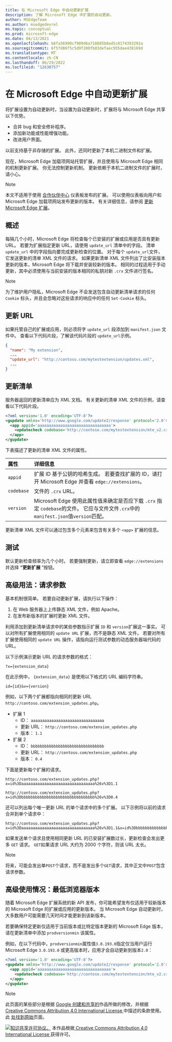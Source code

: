 ```yaml
---
title: 在 Microsoft Edge 中自动更新扩展
description: 了解 Microsoft Edge 中扩展的自动更新。
author: MSEdgeTeam
ms.author: msedgedevrel
ms.topic: conceptual
ms.prod: microsoft-edge
ms.date: 04/13/2021
ms.openlocfilehash: b6fa36990cf909d6a718885b8ed5c8174393292a
ms.sourcegitcommit: 6f5fd86f5c5d9f200fb83defaec955dae438169d
ms.translationtype: MT
ms.contentlocale: zh-CN
ms.lasthandoff: 06/29/2022
ms.locfileid: "12630757"
---
```

<!-- Copyright A. W. Fuchs

   Licensed under the Apache License, Version 2.0 (the "License");
   you may not use this file except in compliance with the License.
   You may obtain a copy of the License at

       https://www.apache.org/licenses/LICENSE-2.0

   Unless required by applicable law or agreed to in writing, software
   distributed under the License is distributed on an "AS IS" BASIS,
   WITHOUT WARRANTIES OR CONDITIONS OF ANY KIND, either express or implied.
   See the License for the specific language governing permissions and
   limitations under the License.  -->
# <a name="automatically-update-extensions-in-microsoft-edge"></a>在 Microsoft Edge 中自动更新扩展

将扩展设置为自动更新时，当设置为自动更新时，扩展将与 Microsoft Edge 共享以下优势。

*   合并 bug 和安全修补程序。
*   添加新功能或性能增强功能。
*   改进用户界面。

以前支持基于非存储的扩展。  此外，还同时更新了本机二进制文件和扩展。

现在，Microsoft Edge 加载项网站托管扩展，并且使用与 Microsoft Edge 相同的机制更新扩展。  你无法控制更新机制。  更新依赖于本机二进制文件的扩展时，请小心。

> [!NOTE]
> 本文不适用于使用 [合作伙伴中心](https://partner.microsoft.com/dashboard/microsoftedge/public/login?ref=dd) 仪表板发布的扩展。  可以使用仪表板向用户和 Microsoft Edge 加载项网站发布更新的版本。  有关详细信息，请参阅 [更新 Microsoft Edge 扩展](../publish/update-extension.md)。


<!-- ====================================================================== -->
## <a name="overview"></a>概述

每隔几个小时，Microsoft Edge 将检查每个已安装的扩展或应用是否具有更新 URL。  若要为扩展指定更新 URL，请使用 `update_url` 清单中的字段。  清单 `update_url` 中的字段指向要完成更新检查的位置。  对于每个 `update_url`文件，它发送更新的清单 XML 文件的请求。  如果更新清单 XML 文件列出了比安装版本更新的版本，Microsoft Edge 将下载并安装较新的版本。  相同的过程适用于手动更新，其中必须使用与当前安装的版本相同的私钥对新 `.crx` 文件进行签名。

> [!NOTE]
> 为了维护用户隐私，Microsoft Edge 不会发送包含自动更新清单请求的任何 `Cookie` 标头，并且会忽略对这些请求的响应中的任何 `Set-Cookie` 标头。


<!-- ====================================================================== -->
## <a name="update-url"></a>更新 URL

如果托管自己的扩展或应用，则必须将字 `update_url` 段添加到 `manifest.json` 文件中。  查看以下代码片段，了解该代码片段的 `update_url`示例。

```json
{
  "name": "My extension",
  ...
  "update_url": "http://contoso.com/mytestextension/updates.xml",
  ...
}
```


<!-- ====================================================================== -->
## <a name="update-manifest"></a>更新清单

服务器返回的更新清单应为 XML 文档。  有关更新的清单 XML 文件的示例，请查看以下代码片段。

```xml
<?xml version='1.0' encoding='UTF-8'?>
<gupdate xmlns='http://www.google.com/update2/response' protocol='2.0'>
  <app appid='aaaaaaaaaaaaaaaaaaaaaaaaaaaaaaaa'>
    <updatecheck codebase='http://contoso.com/mytestextension/mte_v2.crx' version='2.0' />
  </app>
</gupdate>
```

下表描述了更新的清单 XML 文件的属性。

| 属性 | 详细信息 |
|:--- |:--- |
| `appid` | 扩展 ID 基于公钥的哈希生成。  若要查找扩展的 ID，请打开 Microsoft Edge 并查看 `edge://extensions`。 |
| `codebase` | 文件的 `.crx` URL。 |
| `version` | Microsoft Edge 使用此属性值来确定是否应下载 `.crx` 指定 `codebase`的文件。  它应与文件文件`.crx`中的`manifest.json`值`version`匹配。 |

更新清单 XML 文件可以通过包含多个元素来包含有关多个 `<app>` 扩展的信息。


<!-- ====================================================================== -->
## <a name="testing"></a>测试

默认更新检查频率为几个小时。  若要强制更新，请立即查看 `edge://extensions` 并选择 **“更新扩展** ”按钮。


<!-- ====================================================================== -->
## <a name="advanced-usage-request-parameters"></a>高级用法：请求参数

基本机制很简单。  若要自动更新扩展，请执行以下操作：

1.  在 Web 服务器上上传静态 XML 文件，例如 Apache。
1.  在发布新版本的扩展时更新 XML 文件。

利用添加到更新清单请求中的某些参数指示扩展 `ID` 和 `version`扩展这一事实。  可以对所有扩展使用相同的 `update URL` 扩展，而不是静态 XML 文件。  若要对所有扩展使用相同的 `update URL` 操作，请指向运行测试参数的动态服务器端代码的 URL。

以下示例演示更新 URL 的请求参数的格式：

```url
?x={extension_data}
```

在此示例中， `{extension_data}` 是使用以下格式的 URL 编码字符串。

```url
id={id}&v={version}
```

例如，以下两个扩展都指向相同的更新 URL `http://contoso.com/extension_updates.php`。

*   扩展 1
    *   ID： `aaaaaaaaaaaaaaaaaaaaaaaaaaaaaaaa`
    *   更新 URL： `http://contoso.com/extension_updates.php`
    *   版本： `1.1`
*   扩展 2
    *   ID： `bbbbbbbbbbbbbbbbbbbbbbbbbbbbbbbb`
    *   更新 URL： `http://contoso.com/extension_updates.php`
    *   版本： `0.4`


下面是更新每个扩展的请求。

```https
http://contoso.com/extension_updates.php?x=id%3Daaaaaaaaaaaaaaaaaaaaaaaaaaaaaaaa%26v%3D1.1
```

```https
http://contoso.com/extension_updates.php?x=id%3Dbbbbbbbbbbbbbbbbbbbbbbbbbbbbbbbb%26v%3D0.4
```

还可以列出每个唯一更新 URL 的单个请求中的多个扩展。  以下示例将以前的请求合并到单个请求中：

```https
http://contoso.com/extension_updates.php?x=id%3Daaaaaaaaaaaaaaaaaaaaaaaaaaaaaaaa%26v%3D1.1&x=id%3Dbbbbbbbbbbbbbbbbbbbbbbbbbbbbbbbb%26v%3D0.4
```

如果发送单个请求且使用相同更新 URL 的已安装扩展数过长，更新检查会发出更多 `GET` 请求。  `GET`如果请求 URL 大约为 2000 个字符，则该 URL 太长。

> [!NOTE]
> 将来，可能会发出单`POST`个请求，而不是发出多个`GET`请求，其中正文中`POST`包含请求参数。


<!-- ====================================================================== -->
## <a name="advanced-usage-minimum-browser-version"></a>高级使用情况：最低浏览器版本

随着 Microsoft Edge 扩展系统的新 API 发布，你可能希望发布仅适用于较新版本的 Microsoft Edge 的扩展或应用的更新版本。  当 Microsoft Edge 自动更新时，大多数用户可能需要几天时间才能更新到该新版本。

若要确保特定更新仅适用于当前版本或比特定版本更新的 Microsoft Edge 版本，请在更新清单中添加 `prodversionmin` 该属性。  

例如，在以下代码中，`prodversionmin`属性值`3.0.193.0`指定仅当用户运行 Microsoft Edge `3.0.193.0` 或更高版本时，应用才会自动更新到版本`2.0`：

```xml
<?xml version='1.0' encoding='UTF-8'?>
<gupdate xmlns='http://www.google.com/update2/response' protocol='2.0'>
  <app appid='aaaaaaaaaaaaaaaaaaaaaaaaaaaaaaaa'>
    <updatecheck codebase='http://contoso.com/mytestextension/mte_v2.crx' version='2.0' prodversionmin='3.0.193.0' />
  </app>
</gupdate>
```


<!-- ====================================================================== -->
> [!NOTE]
> 此页面的某些部分是根据 [Google 创建和共享的](https://developers.google.com/terms/site-policies)作品所做的修改，并根据[ Creative Commons Attribution 4.0 International License ](https://creativecommons.org/licenses/by/4.0)中描述的条款使用。
> 此 [处找到原始](https://developer.chrome.com/docs/apps/autoupdate)页面。

[![知识共享许可协议。](../../media/cc-logo/88x31.png)](https://creativecommons.org/licenses/by/4.0)
本作品根据[ Creative Commons Attribution 4.0 International License ](https://creativecommons.org/licenses/by/4.0)获得许可。
